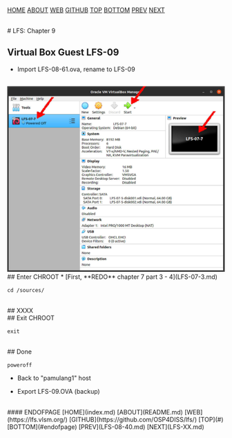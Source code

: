 ---
---

[HOME](index.md)
[ABOUT](README.md)
[WEB](https://lfs.vlsm.org/)
[GITHUB](https://github.com/OSP4DISS/lfs/)
[TOP](#)
[BOTTOM](#endofpage)
[PREV](LFS-08-61.md)
[NEXT](LFS-XX.md)

<br>
# LFS: Chapter 9

## Virtual Box Guest LFS-09

* Import LFS-08-61.ova, rename to LFS-09

<br>
<img src="pictures/L101-010.jpg" width="960">

<br>
## Enter CHROOT
* [First, **REDO** chapter 7 part 3 - 4](LFS-07-3.md)

```
cd /sources/

```

<br>
## XXXX

<br>
## Exit CHROOT

```
exit

```

<br>
## Done

```
poweroff

```

* Back to "pamulang1" host

* Export LFS-09.OVA (backup)

<br>
#### ENDOFPAGE
[HOME](index.md)
[ABOUT](README.md)
[WEB](https://lfs.vlsm.org/)
[GITHUB](https://github.com/OSP4DISS/lfs/)
[TOP](#)
[BOTTOM](#endofpage)
[PREV](LFS-08-40.md)
[NEXT](LFS-XX.md)
<br>

